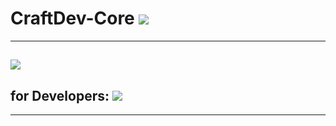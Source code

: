 # CraftDev-Core [![](http://cf.way2muchnoise.eu/full_252795_downloads.svg)](https://minecraft.curseforge.com/projects/craftdev-core)
---
[![](http://cf.way2muchnoise.eu/versions/Available%20for%20MC_252795_all.svg)](https://minecraft.curseforge.com/projects/craftdev-core/files)
---
## for Developers: [![](https://jitpack.io/v/UpcraftLP/CraftDev-Core.svg)](https://jitpack.io/#UpcraftLP/CraftDev-Core)
---

